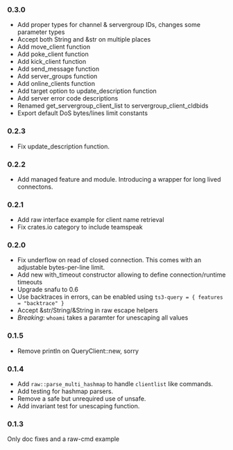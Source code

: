 ### 0.3.0
- Add proper types for channel & servergroup IDs, changes some parameter types
- Accept both String and &str on multiple places
- Add move_client function
- Add poke_client function
- Add kick_client function
- Add send_message function
- Add server_groups function
- Add online_clients function
- Add target option to update_description function
- Add server error code descriptions
- Renamed get_servergroup_client_list to servergroup_client_cldbids
- Export default DoS bytes/lines limit constants

### 0.2.3
- Fix update_description function.

### 0.2.2
- Add managed feature and module. Introducing a wrapper for long lived connectons.

### 0.2.1
- Add raw interface example for client name retrieval
- Fix crates.io category to include teamspeak

### 0.2.0
- Fix underflow on read of closed connection. This comes with an adjustable bytes-per-line limit.
- Add new with_timeout constructor allowing to define connection/runtime timeouts
- Upgrade snafu to 0.6
- Use backtraces in errors, can be enabled using `ts3-query = { features = "backtrace" }`
- Accept &str/String/&String in raw escape helpers
- *Breaking*: `whoami` takes a paramter for unescaping all values

### 0.1.5
- Remove println on QueryClient::new, sorry

### 0.1.4
- Add `raw::parse_multi_hashmap` to handle `clientlist` like commands.
- Add testing for hashmap parsers.
- Remove a safe but unrequired use of unsafe.
- Add invariant test for unescaping function.

### 0.1.3
Only doc fixes and a raw-cmd example
